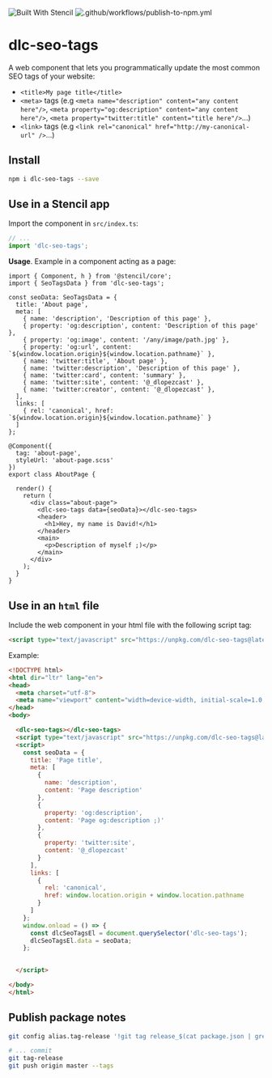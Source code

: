 ![Built With Stencil](https://img.shields.io/badge/-Built%20With%20Stencil-16161d.svg?logo=data%3Aimage%2Fsvg%2Bxml%3Bbase64%2CPD94bWwgdmVyc2lvbj0iMS4wIiBlbmNvZGluZz0idXRmLTgiPz4KPCEtLSBHZW5lcmF0b3I6IEFkb2JlIElsbHVzdHJhdG9yIDE5LjIuMSwgU1ZHIEV4cG9ydCBQbHVnLUluIC4gU1ZHIFZlcnNpb246IDYuMDAgQnVpbGQgMCkgIC0tPgo8c3ZnIHZlcnNpb249IjEuMSIgaWQ9IkxheWVyXzEiIHhtbG5zPSJodHRwOi8vd3d3LnczLm9yZy8yMDAwL3N2ZyIgeG1sbnM6eGxpbms9Imh0dHA6Ly93d3cudzMub3JnLzE5OTkveGxpbmsiIHg9IjBweCIgeT0iMHB4IgoJIHZpZXdCb3g9IjAgMCA1MTIgNTEyIiBzdHlsZT0iZW5hYmxlLWJhY2tncm91bmQ6bmV3IDAgMCA1MTIgNTEyOyIgeG1sOnNwYWNlPSJwcmVzZXJ2ZSI%2BCjxzdHlsZSB0eXBlPSJ0ZXh0L2NzcyI%2BCgkuc3Qwe2ZpbGw6I0ZGRkZGRjt9Cjwvc3R5bGU%2BCjxwYXRoIGNsYXNzPSJzdDAiIGQ9Ik00MjQuNywzNzMuOWMwLDM3LjYtNTUuMSw2OC42LTkyLjcsNjguNkgxODAuNGMtMzcuOSwwLTkyLjctMzAuNy05Mi43LTY4LjZ2LTMuNmgzMzYuOVYzNzMuOXoiLz4KPHBhdGggY2xhc3M9InN0MCIgZD0iTTQyNC43LDI5Mi4xSDE4MC40Yy0zNy42LDAtOTIuNy0zMS05Mi43LTY4LjZ2LTMuNkgzMzJjMzcuNiwwLDkyLjcsMzEsOTIuNyw2OC42VjI5Mi4xeiIvPgo8cGF0aCBjbGFzcz0ic3QwIiBkPSJNNDI0LjcsMTQxLjdIODcuN3YtMy42YzAtMzcuNiw1NC44LTY4LjYsOTIuNy02OC42SDMzMmMzNy45LDAsOTIuNywzMC43LDkyLjcsNjguNlYxNDEuN3oiLz4KPC9zdmc%2BCg%3D%3D&colorA=16161d&style=flat-square)
![.github/workflows/publish-to-npm.yml](https://github.com/Dellos7/dlc-seo-tags/workflows/Test%20and%20NPM%20publish/badge.svg)

# dlc-seo-tags

A web component that lets you programmatically update the most common SEO tags of your website:
- `<title>My page title</title>`
- `<meta>` tags (e.g `<meta name="description" content="any content here"/>`, `<meta property="og:description" content="any content here"/>`, `<meta property="twitter:title" content="title here"/>`...)
- `<link>` tags (e.g `<link rel="canonical" href="http://my-canonical-url" />`...)

## Install

```bash
npm i dlc-seo-tags --save
```

## Use in a Stencil app

Import the component in `src/index.ts`:

```typescript
// ...
import 'dlc-seo-tags';
```

**Usage**. Example in a component acting as a page:

```tsx
import { Component, h } from '@stencil/core';
import { SeoTagsData } from 'dlc-seo-tags';

const seoData: SeoTagsData = {
  title: 'About page',
  meta: [
    { name: 'description', 'Description of this page' },
    { property: 'og:description', content: 'Description of this page' },
    { property: 'og:image', content: '/any/image/path.jpg' },
    { property: 'og:url', content: `${window.location.origin}${window.location.pathname}` },
    { name: 'twitter:title', 'About page' },
    { name: 'twitter:description', 'Description of this page' },
    { name: 'twitter:card', content: 'summary' },
    { name: 'twitter:site', content: '@_dlopezcast' },
    { name: 'twitter:creator', content: '@_dlopezcast' },
  ],
  links: [
    { rel: 'canonical', href: `${window.location.origin}${window.location.pathname}` }
  ]
};

@Component({
  tag: 'about-page',
  styleUrl: 'about-page.scss'
})
export class AboutPage {

  render() {
    return (
      <div class="about-page">
        <dlc-seo-tags data={seoData}></dlc-seo-tags>
        <header>
          <h1>Hey, my name is David!</h1>
        </header>
        <main>
          <p>Description of myself ;)</p>
        </main>
      </div>
    );
  }
}

```

## Use in an `html` file

Include the web component in your html file with the following script tag:

```html
<script type="text/javascript" src="https://unpkg.com/dlc-seo-tags@latest/dist/dlc-seo-tags/dlc-seo-tags.js"></script>
```

Example:

```html
<!DOCTYPE html>
<html dir="ltr" lang="en">
<head>
  <meta charset="utf-8">
  <meta name="viewport" content="width=device-width, initial-scale=1.0, minimum-scale=1.0, maximum-scale=5.0">
</head>
<body>

  <dlc-seo-tags></dlc-seo-tags>
  <script type="text/javascript" src="https://unpkg.com/dlc-seo-tags@latest/dist/dlc-seo-tags/dlc-seo-tags.js"></script>
  <script>
    const seoData = {
      title: 'Page title',
      meta: [
        {
          name: 'description',
          content: 'Page description'
        },
        {
          property: 'og:description',
          content: 'Page og:description ;)'
        },
        {
          property: 'twitter:site',
          content: '@_dlopezcast'
        }
      ],
      links: [
        {
          rel: 'canonical',
          href: window.location.origin + window.location.pathname
        }
      ]
    };
    window.onload = () => {
      const dlcSeoTagsEl = document.querySelector('dlc-seo-tags');
      dlcSeoTagsEl.data = seoData;
    };
    

  </script>

</body>
</html>
```

## Publish package notes

```bash
git config alias.tag-release '!git tag release_$(cat package.json | grep name | head -1 | cut -d: -f2 | sed -E "s/([[:space:]]|,|\")//g")@$(cat package.json | grep version | head -1 | cut -d: -f2 | sed -E "s/([[:space:]]|,|\")//g")'
```

```bash
# ... commit
git tag-release
git push origin master --tags
```
